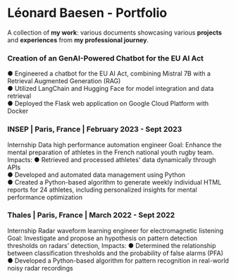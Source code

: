 # Léonard Baesen - Portfolio


A collection of **my work**: various documents showcasing various **projects** and **experiences** from **my professional journey**.


### Creation of an GenAI-Powered Chatbot for the EU AI Act
● Engineered a chatbot for the EU AI Act, combining Mistral 7B with a Retrieval Augmented Generation (RAG)  
● Utilized LangChain and Hugging Face for model integration and data retrieval  
● Deployed the Flask web application on Google Cloud Platform with Docker  


### INSEP | Paris, France | February 2023 - Sept 2023
Internship Data high performance automation engineer
Goal: Enhance the mental preparation of athletes in the French national youth rugby team.
Impacts:
● Retrieved and processed athletes' data dynamically through APIs  
● Developed and automated data management using Python  
● Created a Python-based algorithm to generate weekly individual HTML reports for 24 athletes, including personalized insights for mental performance optimization  


### Thales | Paris, France | March 2022 - Sept 2022
Internship Radar waveform learning engineer for electromagnetic listening
Goal: Investigate and propose an hypothesis on pattern detection thresholds on radars’ detection,
Impacts:
● Determined the relationship between classification thresholds and the probability of false alarms
(PFA)  
● Developed a Python-based algorithm for pattern recognition in real-world noisy radar recordings